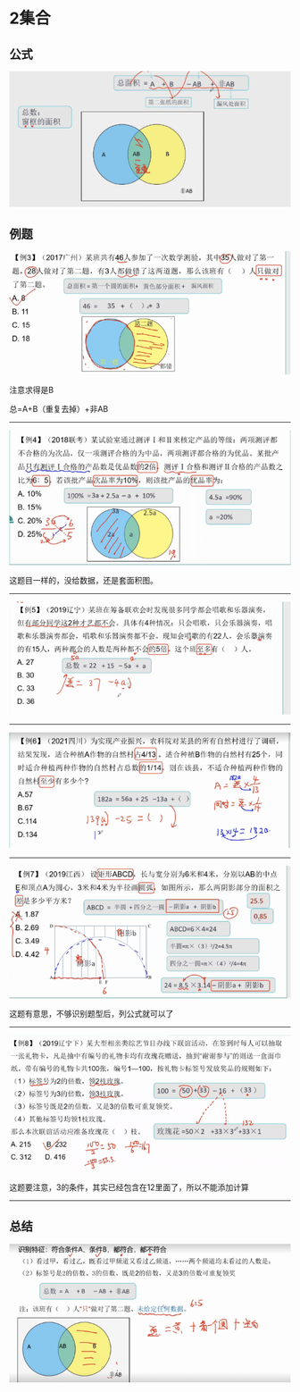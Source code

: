 

# 2集合



## 公式

![1704015160988](.images/1704015160988.png)



## 例题

![1704015200657](.images/1704015200657.png)

注意求得是B

总=A+B（重复去掉）+非AB



----



![1704015257134](.images/1704015257134.png)

这题目一样的，没给数据，还是套面积图。

----

![1704015288549](.images/1704015288549.png)



-----

![1704015300768](.images/1704015300768.png)

-----



![1704015313470](.images/1704015313470.png)

这题有意思，不够识别题型后，列公式就可以了



---

![1704015352531](.images/1704015352531.png)

这题要注意，3的条件，其实已经包含在12里面了，所以不能添加计算

---

## 总结

![1704015399848](.images/1704015399848.png)



